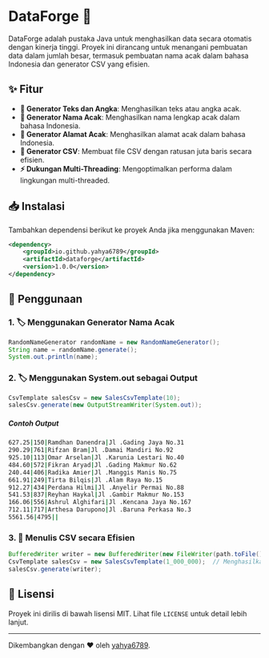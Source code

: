 # DataForge 🚀

DataForge adalah pustaka Java untuk menghasilkan data secara otomatis dengan kinerja tinggi. Proyek ini dirancang untuk menangani pembuatan data dalam jumlah besar, termasuk pembuatan nama acak dalam bahasa Indonesia dan generator CSV yang efisien.

## ✨ Fitur
- **📝 Generator Teks dan Angka**: Menghasilkan teks atau angka acak.
- **📝 Generator Nama Acak**: Menghasilkan nama lengkap acak dalam bahasa Indonesia.
- **📝 Generator Alamat Acak**: Menghasilkan alamat acak dalam bahasa Indonesia.
- **📄 Generator CSV**: Membuat file CSV dengan ratusan juta baris secara efisien.
- **⚡ Dukungan Multi-Threading**: Mengoptimalkan performa dalam lingkungan multi-threaded.

## 📥 Instalasi
Tambahkan dependensi berikut ke proyek Anda jika menggunakan Maven:

```xml
<dependency>
    <groupId>io.github.yahya6789</groupId>
    <artifactId>dataforge</artifactId>
    <version>1.0.0</version>
</dependency>
```

## 🚀 Penggunaan
### 1. 🏷️ Menggunakan Generator Nama Acak
```java
RandomNameGenerator randomName = new RandomNameGenerator();
String name = randomName.generate();
System.out.println(name);
```

### 2. 🏷️ Menggunakan System.out sebagai Output
```java
CsvTemplate salesCsv = new SalesCsvTemplate(10);
salesCsv.generate(new OutputStreamWriter(System.out));
```
##### Contoh Output
```bash
627.25|150|Ramdhan Danendra|Jl .Gading Jaya No.31
290.29|761|Rifzan Bram|Jl .Damai Mandiri No.92
925.10|113|Omar Arselan|Jl .Karunia Lestari No.40
484.60|572|Fikran Aryad|Jl .Gading Makmur No.62
240.44|406|Radika Amier|Jl .Manggis Manis No.75
661.91|249|Tirta Bilqis|Jl .Alam Raya No.15
912.27|434|Perdana Hilmi|Jl .Anyelir Permai No.88
541.53|837|Reyhan Haykal|Jl .Gambir Makmur No.153
166.06|556|Ashrul Alghifari|Jl .Kencana Jaya No.167
712.11|717|Arthesa Darupono|Jl .Baruna Perkasa No.3
5561.56|4795||
```

### 3. 📑 Menulis CSV secara Efisien
```java
BufferedWriter writer = new BufferedWriter(new FileWriter(path.toFile()));
CsvTemplate salesCsv = new SalesCsvTemplate(1_000_000);  // Menghasilkan 1 juta baris data
salesCsv.generate(writer);
```

## 📜 Lisensi
Proyek ini dirilis di bawah lisensi MIT. Lihat file `LICENSE` untuk detail lebih lanjut.

---
Dikembangkan dengan ❤️ oleh [yahya6789](https://github.com/yahya6789).
